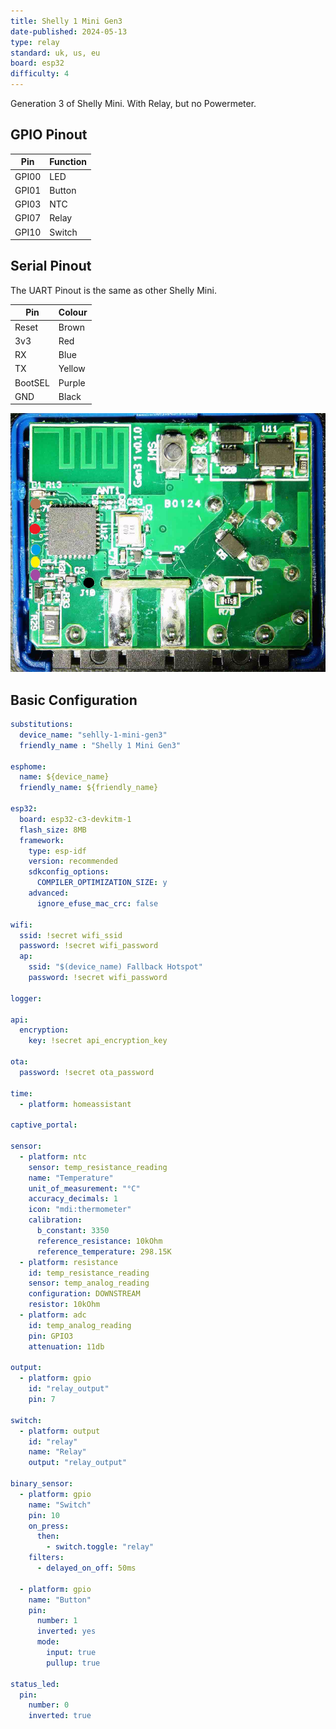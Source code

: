 ```yaml
---
title: Shelly 1 Mini Gen3
date-published: 2024-05-13
type: relay
standard: uk, us, eu
board: esp32
difficulty: 4
---
```


Generation 3 of Shelly Mini. With Relay, but no Powermeter.

## GPIO Pinout

| Pin   | Function     |
| ----- | ------------ |
| GPI00 | LED          |
| GPI01 | Button       |
| GPI03 | NTC          |
| GPI07 | Relay        |
| GPI10 | Switch       |

## Serial Pinout

The UART Pinout is the same as other Shelly Mini.

| Pin      | Colour       |
| -------- | ------------ |
| Reset    | Brown        |
| 3v3      | Red          |
| RX       | Blue         |
| TX       | Yellow       |
| BootSEL  | Purple       |
| GND      | Black        |

![Shelly 1 Mini Gen3](../Shelly-1-Mini-Gen3/shelly_1_mini_gen3_pcb_a.png "Shelly 1 Mini Gen3")

## Basic Configuration

```yaml
substitutions:
  device_name: "sehlly-1-mini-gen3"
  friendly_name : "Shelly 1 Mini Gen3"

esphome:
  name: ${device_name}
  friendly_name: ${friendly_name}

esp32:
  board: esp32-c3-devkitm-1
  flash_size: 8MB
  framework:
    type: esp-idf
    version: recommended
    sdkconfig_options:
      COMPILER_OPTIMIZATION_SIZE: y
    advanced:
      ignore_efuse_mac_crc: false      

wifi:
  ssid: !secret wifi_ssid
  password: !secret wifi_password
  ap:
    ssid: "$(device_name) Fallback Hotspot"
    password: !secret wifi_password

logger:

api:
  encryption:
    key: !secret api_encryption_key

ota:
  password: !secret ota_password

time:
  - platform: homeassistant

captive_portal:

sensor:
  - platform: ntc
    sensor: temp_resistance_reading
    name: "Temperature"
    unit_of_measurement: "°C"
    accuracy_decimals: 1
    icon: "mdi:thermometer"
    calibration:
      b_constant: 3350
      reference_resistance: 10kOhm
      reference_temperature: 298.15K
  - platform: resistance
    id: temp_resistance_reading
    sensor: temp_analog_reading
    configuration: DOWNSTREAM
    resistor: 10kOhm
  - platform: adc
    id: temp_analog_reading
    pin: GPIO3
    attenuation: 11db

output:
  - platform: gpio
    id: "relay_output"
    pin: 7

switch:
  - platform: output
    id: "relay"
    name: "Relay"
    output: "relay_output"

binary_sensor:
  - platform: gpio
    name: "Switch"
    pin: 10
    on_press:
      then:
        - switch.toggle: "relay"
    filters:
      - delayed_on_off: 50ms

  - platform: gpio
    name: "Button"
    pin:
      number: 1
      inverted: yes
      mode:
        input: true
        pullup: true

status_led:
  pin:
    number: 0
    inverted: true
```
